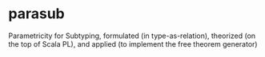 # parasub
Parametricity for Subtyping, formulated (in type-as-relation), theorized (on the top of Scala PL), and applied (to implement the free theorem generator)
